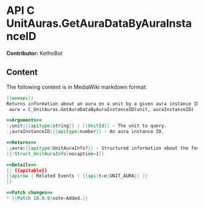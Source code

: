 # API C UnitAuras.GetAuraDataByAuraInstanceID

**Contributor:** KethoBot

## Content

The following content is in MediaWiki markdown format:

```mediawiki
{{wowapi}}
Returns information about an aura on a unit by a given aura instance ID.
 aura = C_UnitAuras.GetAuraDataByAuraInstanceID(unit, auraInstanceID)

==Arguments==
:;unit:{{apitype|string}} : [[UnitId]] - The unit to query.
:;auraInstanceID:{{apitype|number}} - An aura instance ID.

==Returns==
:;aura:{{apitype|UnitAuraInfo?}} - Structured information about the found aura, if any.
{{:Struct_UnitAuraInfo|nocaption=1}}

==Details==
{| {{apitable}}
{{apirow | Related Events | {{api|t=e|UNIT_AURA}} }}
|}

==Patch changes==
* {{Patch 10.0.0|note=Added.}}
```